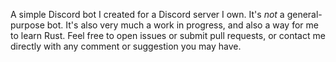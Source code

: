 A simple Discord bot I created for a Discord server I own. It's *not* a
general-purpose bot. It's also very much a work in progress, and also a way for
me to learn Rust. Feel free to open issues or submit pull requests, or contact
me directly with any comment or suggestion you may have.
